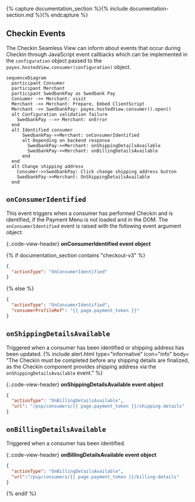 {% capture documentation_section %}{% include documentation-section.md %}{% endcapture %}

## Checkin Events

The Checkin Seamless View can inform about events that occur during Checkin
through JavaScript event callbacks which can be implemented in the
`configuration` object passed to the `payex.hostedView.consumer(configuration)`
object.

```mermaid
sequenceDiagram
  participant Consumer
  participant Merchant
  participant SwedbankPay as Swedbank Pay
  Consumer ->> Merchant: visit
  Merchant ->> Merchant: Prepare, Embed ClientScript
  Merchant ->> SwedbankPay: payex.hostedView.consumer().open()
  alt Configuration validation failure
    SwedbankPay -->> Merchant: onError
  end
  alt Identified consumer
      SwedbankPay->>Merchant: onConsumerIdentified
      alt Depending on backend response
        SwedbankPay->>Merchant: onShippingDetailsAvailable
        SwedbankPay->>Merchant: onBillingDetailsAvailable
      end
  end
  alt Change shipping address
    Consumer->>SwedbankPay: Click change shipping address button
    SwedbankPay->>Merchant: OnShippingDetailsAvailable
  end
```

## `onConsumerIdentified`

This event triggers when a consumer has performed Checkin and is identified,
if the Payment Menu is not loaded and in the DOM.
The `onConsumerIdentified` event is raised with the following event argument
object:

{:.code-view-header}
**onConsumerIdentified event object**

{% if documentation_section contains "checkout-v3" %}

```json
{
  "actionType": "OnConsumerIdentified"
}
```

{% else %}

```json
{
  "actionType": "OnConsumerIdentified",
  "consumerProfileRef": "{{ page.payment_token }}"
}
```

## `onShippingDetailsAvailable`

Triggered when a consumer has been identified or shipping address has been
updated.
{% include alert.html type="informative" icon="info" body= "The Checkin must be
completed before any shipping details are finalized, as the Checkin component
provides shipping address via the `onShippingDetailsAvailable` event." %}

{:.code-view-header}
**onShippingDetailsAvailable event object**

```json
{
  "actionType": "OnBillingDetailsAvailable",
  "url": "/psp/consumers/{{ page.payment_token }}/shipping-details"
}
```

## `onBillingDetailsAvailable`

Triggered when a consumer has been identified.

{:.code-view-header}
**onBillingDetailsAvailable event object**

```json
{
  "actionType": "OnBillingDetailsAvailable",
  "url":"/psp/consumers/{{ page.payment_token }}/billing-details"
}
```

{% endif %}
